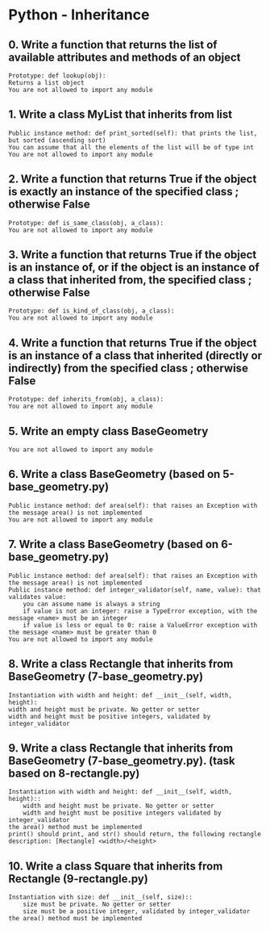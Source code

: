 # Python - Inheritance

## 0. Write a function that returns the list of available attributes and methods of an object

    Prototype: def lookup(obj):
    Returns a list object
    You are not allowed to import any module

## 1. Write a class MyList that inherits from list

    Public instance method: def print_sorted(self): that prints the list, but sorted (ascending sort)
    You can assume that all the elements of the list will be of type int
    You are not allowed to import any module

## 2. Write a function that returns True if the object is exactly an instance of the specified class ; otherwise False

    Prototype: def is_same_class(obj, a_class):
    You are not allowed to import any module

## 3. Write a function that returns True if the object is an instance of, or if the object is an instance of a class that inherited from, the specified class ; otherwise False

    Prototype: def is_kind_of_class(obj, a_class):
    You are not allowed to import any module

## 4. Write a function that returns True if the object is an instance of a class that inherited (directly or indirectly) from the specified class ; otherwise False

    Prototype: def inherits_from(obj, a_class):
    You are not allowed to import any module

## 5. Write an empty class BaseGeometry

	You are not allowed to import any module

## 6. Write a class BaseGeometry (based on 5-base_geometry.py)

    Public instance method: def area(self): that raises an Exception with the message area() is not implemented
    You are not allowed to import any module

## 7. Write a class BaseGeometry (based on 6-base_geometry.py)

    Public instance method: def area(self): that raises an Exception with the message area() is not implemented
    Public instance method: def integer_validator(self, name, value): that validates value:
        you can assume name is always a string
        if value is not an integer: raise a TypeError exception, with the message <name> must be an integer
        if value is less or equal to 0: raise a ValueError exception with the message <name> must be greater than 0
    You are not allowed to import any module

## 8. Write a class Rectangle that inherits from BaseGeometry (7-base_geometry.py)

	Instantiation with width and height: def __init__(self, width, height):
    width and height must be private. No getter or setter
    width and height must be positive integers, validated by integer_validator

## 9. Write a class Rectangle that inherits from BaseGeometry (7-base_geometry.py). (task based on 8-rectangle.py)

    Instantiation with width and height: def __init__(self, width, height)::
        width and height must be private. No getter or setter
        width and height must be positive integers validated by integer_validator
    the area() method must be implemented
    print() should print, and str() should return, the following rectangle description: [Rectangle] <width>/<height>

## 10. Write a class Square that inherits from Rectangle (9-rectangle.py)

    Instantiation with size: def __init__(self, size)::
        size must be private. No getter or setter
        size must be a positive integer, validated by integer_validator
    the area() method must be implemented
